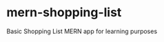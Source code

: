 # mern-shopping-list
Basic Shopping List MERN app for learning purposes
<!-- Deployed on heroku on https://mighty-depths-81009.herokuapp.com/ -->